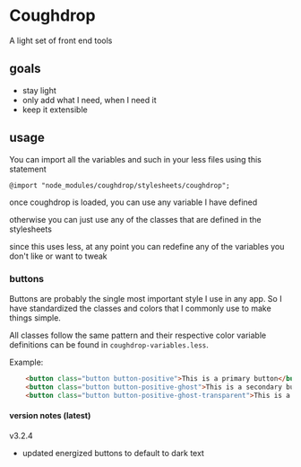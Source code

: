 # Coughdrop
A light set of front end tools

## goals
- stay light
- only add what I need, when I need it
- keep it extensible

## usage
You can import all the variables and such in your less files using this statement
```less
@import "node_modules/coughdrop/stylesheets/coughdrop";
```

once coughdrop is loaded, you can use any variable I have defined 

otherwise you can just use any of the classes that are defined in the stylesheets

since this uses less, at any point you can redefine any of the variables you don't like or want to tweak

### buttons
Buttons are probably the single most important style I use in any app. So I have standardized the classes and colors that I commonly use to make things simple.

All classes follow the same pattern and their respective color variable definitions can be found in `coughdrop-variables.less`.

Example:
```html
    <button class="button button-positive">This is a primary button</button>
    <button class="button button-positive-ghost">This is a secondary button</button>
    <button class="button button-positive-ghost-transparent">This is a secondary button with a transparent background</button>
```


#### version notes (latest)
v3.2.4
* updated energized buttons to default to dark text

